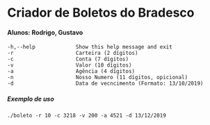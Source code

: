 # Criador de Boletos do Bradesco

#### Alunos: Rodrigo, Gustavo

```
-h,--help             Show this help message and exit
-r                    Carteira (2 dígitos)
-c                    Conta (7 dígitos)
-v                    Valor (10 dígitos)
-a                    Agência (4 dígitos)
-n                    Nosso Numero (11 dígitos, opicional)
-d                    Data de vecncimento (Formato: 13/10/2019)
```

##### Exemplo de uso

```
./boleto -r 10 -c 3218 -v 200 -a 4521 -d 13/12/2019
```
